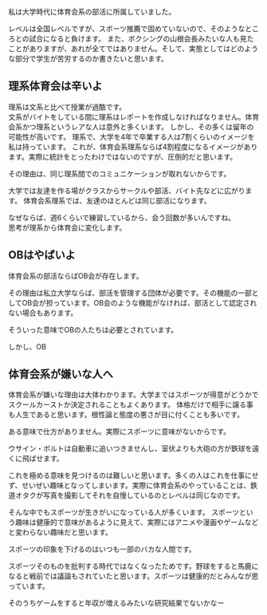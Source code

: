 私は大学時代に体育会系の部活に所属していました。

レベルは全国レベルですが、スポーツ推薦で固めていないので、そのようなところとの試合になると負けます。
また、ボクシングの山根会長みたいな人も見たことがありますが、あれが全てではありません。そして、実態としてはどのような部分で学生が苦労するのか書きたいと思います。

## 理系体育会は辛いよ

理系は文系と比べて授業が過酷です。  
文系がバイトをしている間に理系はレポートを作成しなければなりません。体育会系かつ理系というレアな人は意外と多くいます。
しかし、その多くは留年の可能性が高いです。
理系で、大学を4年で卒業する人は7割くらいのイメージを私は持っています。
これが、体育会系理系ならば4割程度になるイメージがあります。実際に統計をとったわけではないのですが、圧倒的だと思います。


その理由は、同じ理系間でのコミュニケーションが取れないからです。

大学では友達を作る場がクラスからサークルや部活、バイト先などに広がります。
体育会系理系では、友達のほとんどは同じ部活になります。

なぜならば、週6くらいで練習しているから、会う回数が多いんですね。  
思考が理系から体育会に変化します。

## OBはやばいよ

体育会系の部活ならばOB会が存在します。

その理由は私立大学ならば、部活を管理する団体が必要です。その機能の一部としてOB会が担っています。OB会のような機能がなければ、部活として認定されない場合もあります。

そういった意味でOBの人たちは必要とされています。

しかし、OB

## 体育会系が嫌いな人へ

体育会系が嫌いな理由は大体わかります。大学まではスポーツが得意がどうかでスクールカーストか決定されることもよくあります。
体格だけで相手に譲る事も人生であると思います。根性論と態度の悪さが目に付くことも多いです。

ある意味で仕方がありません。実際にスポーツに意味がないからです。

ウサイン・ボルトは自動車に追いつきませんし、室伏よりも大砲の方が鉄球を遠くに飛ばせます。

これを極める意味を見つけるのは難しいと思います。多くの人はこれを仕事にせず、せいぜい趣味となってしまいます。実際に体育会系のやっていることは、鉄道オタクが写真を撮影してそれを自慢しているのとレベルは同じなのです。

そんな中でもスポーツが生きがいになっている人が多くいます。
スポーツという趣味は健康的で意味があるように見えて、実際にはアニメや漫画やゲームなどと変わらない趣味だと思います。

スポーツの印象を下げるのはいつも一部のバカな人間です。

スポーツそのものを批判する時代ではなくなったためです。野球をすると馬鹿になると戦前では議論もされていたと思います。スポーツは健康的だとみんなが思っています。
    
    
    
そのうちゲームをすると年収が増えるみたいな研究結果でないかなー

